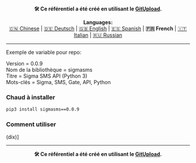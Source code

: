 <p align="center"><b>🛠️ Ce référentiel a été créé en utilisant le <a href="http://127.0.0.1:3000">GitUpload</a>.</b></p>

<p align="center"><b>Languages:</b><br /><a href="https://github.com/markolofsen/sigmasms/blob/master/README_cn.md">🇨🇳 Chinese</a> | <a href="https://github.com/markolofsen/sigmasms/blob/master/README_de.md">🇩🇪 Deutsch</a> | <a href="https://github.com/markolofsen/sigmasms/blob/master/README.md">🇬🇧 English</a> | <a href="https://github.com/markolofsen/sigmasms/blob/master/README_es.md">🇪🇸 Spanish</a> | <b>🇫🇷 French</b> | <a href="https://github.com/markolofsen/sigmasms/blob/master/README_it.md">🇮🇹 Italian</a> | <a href="https://github.com/markolofsen/sigmasms/blob/master/README_ru.md">🇷🇺 Russian</a></p>

---

Exemple de variable pour repo: 

Version = 0.0.9 <br />
Nom de la bibliothèque = sigmasms <br />
Titre = Sigma SMS API (Python 3) <br />
Mots-clés = Sigma, SMS, Gate, API, Python <br />

### Chaud à installer

```sh
pip3 install sigmasms==0.0.9
```


### Comment utiliser

(dix)]



---

<p align="center"><b>🛠️ Ce référentiel a été créé en utilisant le <a href="http://127.0.0.1:3000">GitUpload</a>.</b></p>